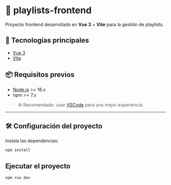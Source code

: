 # 🎵 playlists-frontend

Proyecto frontend desarrollado en **Vue 3** + **Vite** para la gestión de playlists.

## 🚀 Tecnologías principales

- [Vue 3](https://vuejs.org/)
- [Vite](https://vitejs.dev/)

## 📦 Requisitos previos

- [Node.js](https://nodejs.org/) >= 16.x
- npm >= 7.x

> ⚙️ Recomendado: usar [VSCode](https://code.visualstudio.com/) para una mejor experiencia.

---

## 🛠️ Configuración del proyecto

Instala las dependencias:

```bash
npm install
```
## Ejecutar el proyecto

```bash
npm run dev
```